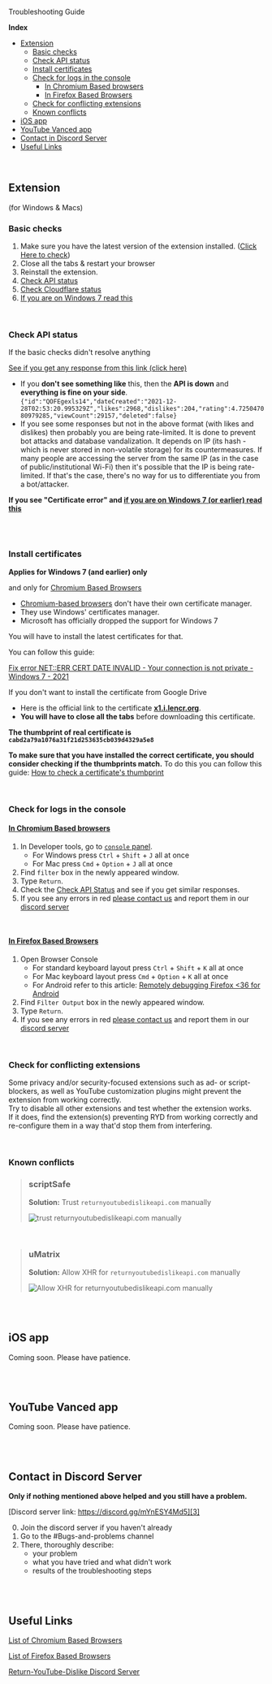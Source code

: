 Troubleshooting Guide

**Index**

- [Extension](#extension)
  - [Basic checks](#basic-checks)
  - [Check API status](#check-api-status)
  - [Install certificates](#install-certificates)
  - [Check for logs in the console](#check-for-logs-in-the-console)
    - [In Chromium Based browsers](#in-chromium-based-browsers)
    - [In Firefox Based Browsers](#in-firefox-based-browsers)
  - [Check for conflicting extensions](#check-for-conflicting-extensions)
  - [Known conflicts](#known-conflicts)
- [iOS app](#ios-app)
- [YouTube Vanced app](#youtube-vanced--app)
- [Contact in Discord Server](#contact-in-discord-server)
- [Useful Links](#useful-links)

<br>

## Extension

(for Windows & Macs)

### Basic checks

1. Make sure you have the latest version of the extension installed. ([Click Here to check](https://chrome.google.com/webstore/detail/return-youtube-dislike/gebbhagfogifgggkldgodflihgfeippi#:~:text=Report%20abuse-,Version,-2.0.0.3))
2. Close all the tabs & restart your browser
3. Reinstall the extension.
4. [Check API status](#check-api-status)
5. [Check Cloudflare status](https://www.cloudflarestatus.com/)
6. [If you are on Windows 7 read this](#install-certificates)

<br>

### Check API status

If the basic checks didn't resolve anything

[See if you get any response from this link (click here)](https://returnyoutubedislikeapi.com/votes?videoId=QOFEgexls14)

- If you **don't see something like** this, then the **API is down** and **everything is fine on your side**.
  `{"id":"QOFEgexls14","dateCreated":"2021-12-28T02:53:20.995329Z","likes":2968,"dislikes":204,"rating":4.725047080979285,"viewCount":29157,"deleted":false}`
- If you see some responses but not in the above format (with likes and dislikes) then probably you are being rate-limited. It is done to prevent bot attacks and database vandalization. It depends on IP (its hash - which is never stored in non-volatile storage) for its countermeasures. If many people are accessing the server from the same IP (as in the case of public/institutional Wi-Fi) then it's possible that the IP is being rate-limited. If that's the case, there's no way for us to differentiate you from a bot/attacker.

**If you see "Certificate error" and [if you are on Windows 7 (or earlier) read this](#install-certificates)**

<br><br>

### Install certificates

**Applies for Windows 7 (and earlier) only**

and only for [Chromium Based Browsers][1]

- [Chromium-based browsers][1] don't have their own certificate manager.
- They use Windows' certificates manager.
- Microsoft has officially dropped the support for Windows 7

You will have to install the latest certificates for that.

You can follow this guide:

[Fix error NET::ERR CERT DATE INVALID - Your connection is not private - Windows 7 - 2021](https://youtu.be/JYZLxP2Z8G4)

If you don't want to install the certificate from Google Drive

- Here is the official link to the certificate [**x1.i.lencr.org**](http://x1.i.lencr.org/).
- **You will have to close all the tabs** before downloading this certificate.

**The thumbprint of real certificate is `cabd2a79a1076a31f21d253635cb039d4329a5e8`**

**To make sure that you have installed the correct certificate, you should consider checking if the thumbprints match.** To do this you can follow this guide: [How to check a certificate's thumbprint](https://knowledge.digicert.com/solution/SO9840.html)

<br>

### Check for logs in the console

#### [In Chromium Based browsers][1]

1. In Developer tools, go to [`console` panel](https://developer.chrome.com/docs/devtools/open/#console).
   - For Windows press `Ctrl` + `Shift` + `J` all at once
   - For Mac press `Cmd` + `Option` + `J` all at once
2. Find `filter` box in the newly appeared window.
3. Type `Return`.
4. Check the [Check API Status](#check-api-status) and see if you get similar responses.
5. If you see any errors in red [please contact us][4] and report them in our [discord server][3]

<!-- If ever needed
   - For Android refer to this article: [Remote debug Android devices](https://developer.chrome.com/docs/devtools/remote-debugging/) -->

<br>

#### [In Firefox Based Browsers][2]

1. Open Browser Console
   - For standard keyboard layout press `Ctrl` + `Shift` + `K` all at once
   - For Mac keyboard layout press `Cmd` + `Option` + `K` all at once
   - For Android refer to this article: [Remotely debugging Firefox <36 for Android](https://developer.mozilla.org/en-US/docs/Tools/Remote_Debugging/Firefox_for_Android)
2. Find `Filter Output` box in the newly appeared window.
3. Type `Return`.
4. If you see any errors in red [please contact us][4] and report them in our [discord server][3]

<br>

### Check for conflicting extensions

Some privacy and/or security-focused extensions such as ad- or script-blockers, as well as YouTube customization plugins might prevent the extension from working correctly.  
Try to disable all other extensions and test whether the extension works.  
If it does, find the extension(s) preventing RYD from working correctly and re-configure them in a way that'd stop them from interfering.

<br>

### Known conflicts

> ### scriptSafe
>
> **Solution:** Trust `returnyoutubedislikeapi.com` manually
>
> ![trust returnyoutubedislikeapi.com manually](https://cdn.discordapp.com/attachments/821116437720334397/929814357708247060/unknown.png)

<br>

> ### uMatrix
>
> **Solution:** Allow XHR for `returnyoutubedislikeapi.com` manually
>
> ![Allow XHR for `returnyoutubedislikeapi.com` manually](https://media.discordapp.net/attachments/821116437720334397/929813724238336141/unknown.png)

<br>

<br>

## iOS app

Coming soon. Please have patience.

<br>

<br>

## YouTube Vanced app

Coming soon. Please have patience.

<br>

<br>

## Contact in Discord Server

**Only if nothing mentioned above helped and you still have a problem.**

[Discord server link: https://discord.gg/mYnESY4Md5][3]

0. Join the discord server if you haven't already
1. Go to the #Bugs-and-problems channel
2. There, thoroughly describe:
   - your problem
   - what you have tried and what didn't work
   - results of the troubleshooting steps

<!-- {
  "update_frequency" : "low"
} -->

<br>

<br>

## Useful Links

[List of Chromium Based Browsers][1]

[List of Firefox Based Browsers][2]

[Return-YouTube-Dislike Discord Server][3]

<!-- links -->

[1]: https://en.wikipedia.org/wiki/Chromium_(web_browser)#Browsers_based_on_Chromium
[2]: https://en.wikipedia.org/wiki/Category:Web_browsers_based_on_Firefox
[3]: https://discord.gg/mYnESY4Md5
[4]: #contact-in-discord-server
